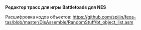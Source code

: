 **Редактор трасс для игры Battletoads для NES**

Расшифровка кодов объектов:
https://github.com/spiiin/feos-tas/blob/master/DisAssemble/RandomStuff/bt_object_list.asm
